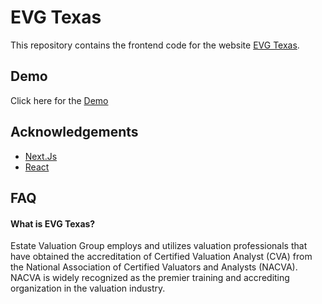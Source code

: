 # EVG Texas

This repository contains the frontend code for the website [EVG Texas](https://evg-texas.com/).



## Demo

Click here for the [Demo](https://evg-texas.vercel.app/)


## Acknowledgements

 - [Next.Js](https://nextjs.org/)
 - [React](https://reactjs.org)
## FAQ

#### What is EVG Texas?

Estate Valuation Group employs and utilizes valuation professionals that have obtained the accreditation of Certified Valuation Analyst (CVA) from the National Association of Certified Valuators and Analysts (NACVA).  NACVA is widely recognized as the premier training and accrediting organization in the valuation industry. 

